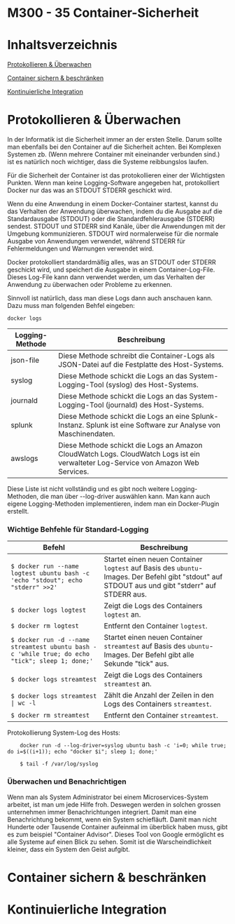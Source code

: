 M300 - 35 Container-Sicherheit
=== 

Inhaltsverzeichnis
===

[Protokollieren & Überwachen](https://github.com/Silvan-Mattig/M300-Services/tree/main/35%20Container-Sicherheit#protokollieren--%C3%BCberwachen)

[Container sichern & beschränken](https://github.com/Silvan-Mattig/M300-Services/tree/main/35%20Container-Sicherheit#container-sichern--beschr%C3%A4nken)

[Kontinuierliche Integration](https://github.com/Silvan-Mattig/M300-Services/tree/main/35%20Container-Sicherheit#kontinuierliche-integration)

Protokollieren & Überwachen
===

In der Informatik ist die Sicherheit immer an der ersten Stelle. Darum sollte man ebenfalls bei den Container auf die Sicherheit achten. Bei Komplexen Systemen zb. (Wenn mehrere Container mit eineinander verbunden sind.)  ist es natürlich noch wichtiger, dass die Systeme reibbungslos laufen. 

Für die Sicherheit der Container ist das protokollieren einer der Wichtigsten Punkten. Wenn man keine Logging-Software angegeben hat, protokolliert Docker nur das was an STDOUT STDERR geschickt wird.

Wenn du eine Anwendung in einem Docker-Container startest, kannst du das Verhalten der Anwendung überwachen, indem du die Ausgabe auf die Standardausgabe (STDOUT) oder die Standardfehlerausgabe (STDERR) sendest. STDOUT und STDERR sind Kanäle, über die Anwendungen mit der Umgebung kommunizieren. STDOUT wird normalerweise für die normale Ausgabe von Anwendungen verwendet, während STDERR für Fehlermeldungen und Warnungen verwendet wird.

Docker protokolliert standardmäßig alles, was an STDOUT oder STDERR geschickt wird, und speichert die Ausgabe in einem Container-Log-File. Dieses Log-File kann dann verwendet werden, um das Verhalten der Anwendung zu überwachen oder Probleme zu erkennen.

Sinnvoll ist natürlich, dass man diese Logs dann auch anschauen kann. Dazu muss man folgenden Behfel eingeben:

```
docker logs
```

| Logging-Methode | Beschreibung                                                                                     |
|----------------|-------------------------------------------------------------------------------------------------|
| json-file       | Diese Methode schreibt die Container-Logs als JSON-Datei auf die Festplatte des Host-Systems.   |
| syslog          | Diese Methode schickt die Logs an das System-Logging-Tool (syslog) des Host-Systems.           |
| journald        | Diese Methode schickt die Logs an das System-Logging-Tool (journald) des Host-Systems.         |
| splunk          | Diese Methode schickt die Logs an eine Splunk-Instanz. Splunk ist eine Software zur Analyse von Maschinendaten. |
| awslogs         | Diese Methode schickt die Logs an Amazon CloudWatch Logs. CloudWatch Logs ist ein verwalteter Log-Service von Amazon Web Services. |

Diese Liste ist nicht vollständig und es gibt noch weitere Logging-Methoden, die man über --log-driver auswählen kann. Man kann auch eigene Logging-Methoden implementieren, indem man ein Docker-Plugin erstellt.

### Wichtige Behfehle für Standard-Logging ###

| Befehl                                | Beschreibung                                                                                                                                                                      |
|--------------------------------------|----------------------------------------------------------------------------------------------------------------------------------------------------------------------------------|
| `$ docker run --name logtest ubuntu bash -c 'echo "stdout"; echo "stderr" >>2'` | Startet einen neuen Container `logtest` auf Basis des `ubuntu`-Images. Der Befehl gibt "stdout" auf STDOUT aus und gibt "stderr" auf STDERR aus. |
| `$ docker logs logtest`               | Zeigt die Logs des Containers `logtest` an.                                                                                                                                        |
| `$ docker rm logtest`                 | Entfernt den Container `logtest`.                                                                                                                                                  |
| `$ docker run -d --name streamtest ubuntu bash -c 'while true; do echo "tick"; sleep 1; done;'` | Startet einen neuen Container `streamtest` auf Basis des `ubuntu`-Images. Der Befehl gibt alle Sekunde "tick" aus. |
| `$ docker logs streamtest`            | Zeigt die Logs des Containers `streamtest` an.                                                                                                                                     |
| `$ docker logs streamtest \| wc -l`   | Zählt die Anzahl der Zeilen in den Logs des Containers `streamtest`.                                                                                                              |
| `$ docker rm streamtest`              | Entfernt den Container `streamtest`.                                                                                                                                                |

Protokollierung System-Log des Hosts:
```
    docker run -d --log-driver=syslog ubuntu bash -c 'i=0; while true; do i=$((i+1)); echo "docker $i"; sleep 1; done;'
```
```
    $ tail -f /var/log/syslog
```

### Überwachen und Benachrichtigen ###

Wenn man als System Administrator bei einem Microservices-System arbeitet, ist man um jede Hilfe froh. Deswegen werden in solchen grossen unternehmen immer Benachrichtungen integriert. Damit man eine Benachrichtung bekommt, wenn ein System schiefläuft. Damit man nicht Hunderte oder Tausende Container aufeinmal im überblick haben muss, gibt es zum beispiel "Container Advisor". Dieses Tool von Google ermöglicht es alle Systeme auf einen Blick zu sehen. Somit ist die Warscheindlichkeit kleiner, dass ein System den Geist aufgibt.



Container sichern & beschränken
===

Kontinuierliche Integration
===



